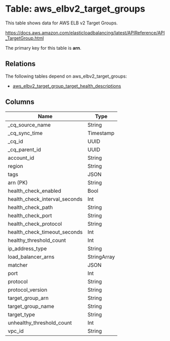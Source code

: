 # Table: aws_elbv2_target_groups

This table shows data for AWS ELB v2 Target Groups.

https://docs.aws.amazon.com/elasticloadbalancing/latest/APIReference/API_TargetGroup.html

The primary key for this table is **arn**.

## Relations

The following tables depend on aws_elbv2_target_groups:
  - [aws_elbv2_target_group_target_health_descriptions](aws_elbv2_target_group_target_health_descriptions)

## Columns

| Name          | Type          |
| ------------- | ------------- |
|_cq_source_name|String|
|_cq_sync_time|Timestamp|
|_cq_id|UUID|
|_cq_parent_id|UUID|
|account_id|String|
|region|String|
|tags|JSON|
|arn (PK)|String|
|health_check_enabled|Bool|
|health_check_interval_seconds|Int|
|health_check_path|String|
|health_check_port|String|
|health_check_protocol|String|
|health_check_timeout_seconds|Int|
|healthy_threshold_count|Int|
|ip_address_type|String|
|load_balancer_arns|StringArray|
|matcher|JSON|
|port|Int|
|protocol|String|
|protocol_version|String|
|target_group_arn|String|
|target_group_name|String|
|target_type|String|
|unhealthy_threshold_count|Int|
|vpc_id|String|